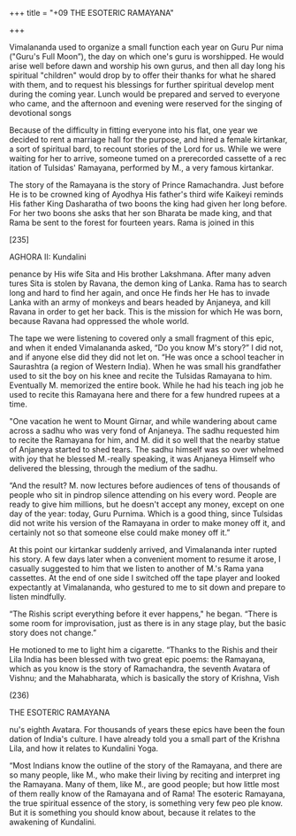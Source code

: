 +++
title = "+09 THE ESOTERIC RAMAYANA"

+++

Vimalananda used to organize a small function each year on Guru Pur nima ("Guru's Full Moon”), the day on which one's guru is worshipped. He would arise well before dawn and worship his own gurus, and then all day long his spiritual "children" would drop by to offer their thanks for what he shared with them, and to request his blessings for further spiritual develop ment during the coming year. Lunch would be prepared and served to everyone who came, and the afternoon and evening were reserved for the singing of devotional songs 

Because of the difficulty in fitting everyone into his flat, one year we decided to rent a marriage hall for the purpose, and hired a female kirtankar, a sort of spiritual bard, to recount stories of the Lord for us. While we were waiting for her to arrive, someone tumed on a prerecorded cassette of a rec itation of Tulsidas' Ramayana, performed by M., a very famous kirtankar. 

The story of the Ramayana is the story of Prince Ramachandra. Just before He is to be crowned king of Ayodhya His father's third wife Kaikeyi reminds His father King Dasharatha of two boons the king had given her long before. For her two boons she asks that her son Bharata be made king, and that Rama be sent to the forest for fourteen years. Rama is joined in this 

[235] 

AGHORA II: Kundalini 

penance by His wife Sita and His brother Lakshmana. After many adven tures Sita is stolen by Ravana, the demon king of Lanka. Rama has to search long and hard to find her again, and once He finds her He has to invade Lanka with an army of monkeys and bears headed by Anjaneya, and kill Ravana in order to get her back. This is the mission for which He was born, because Ravana had oppressed the whole world. 

The tape we were listening to covered only a small fragment of this epic, and when it ended Vimalananda asked, “Do you know M's story?” I did not, and if anyone else did they did not let on. “He was once a school teacher in Saurashtra (a region of Western India). When he was small his grandfather used to sit the boy on his knee and recite the Tulsidas Ramayana to him. Eventually M. memorized the entire book. While he had his teach ing job he used to recite this Ramayana here and there for a few hundred rupees at a time. 

"One vacation he went to Mount Girnar, and while wandering about came across a sadhu who was very fond of Anjaneya. The sadhu requested him to recite the Ramayana for him, and M. did it so well that the nearby statue of Anjaneya started to shed tears. The sadhu himself was so over whelmed with joy that he blessed M.-really speaking, it was Anjaneya Himself who delivered the blessing, through the medium of the sadhu. 

“And the result? M. now lectures before audiences of tens of thousands of people who sit in pindrop silence attending on his every word. People are ready to give him millions, but he doesn't accept any money, except on one day of the year: today, Guru Purnima. Which is a good thing, since Tulsidas did not write his version of the Ramayana in order to make money off it, and certainly not so that someone else could make money off it.” 

At this point our kirtankar suddenly arrived, and Vimalananda inter rupted his story. A few days later when a convenient moment to resume it arose, I casually suggested to him that we listen to another of M.'s Rama yana cassettes. At the end of one side I switched off the tape player and looked expectantly at Vimalananda, who gestured to me to sit down and prepare to listen mindfully. 

“The Rishis script everything before it ever happens," he began. “There is some room for improvisation, just as there is in any stage play, but the basic story does not change.” 

He motioned to me to light him a cigarette. “Thanks to the Rishis and their Lila India has been blessed with two great epic poems: the Ramayana, which as you know is the story of Ramachandra, the seventh Avatara of Vishnu; and the Mahabharata, which is basically the story of Krishna, Vish 

(236) 

THE ESOTERIC RAMAYANA 

nu's eighth Avatara. For thousands of years these epics have been the foun dation of India's culture. I have already told you a small part of the Krishna Lila, and how it relates to Kundalini Yoga. 

“Most Indians know the outline of the story of the Ramayana, and there are so many people, like M., who make their living by reciting and interpret ing the Ramayana. Many of them, like M., are good people; but how little most of them really know of the Ramayana and of Rama! The esoteric Ramayana, the true spiritual essence of the story, is something very few peo ple know. But it is something you should know about, because it relates to the awakening of Kundalini. 
